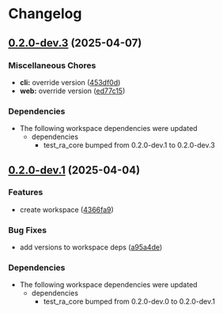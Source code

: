 # Changelog

## [0.2.0-dev.3](https://github.com/holochain/test-release-automation/compare/my-web-v0.2.0-dev.1...my-web-v0.2.0-dev.3) (2025-04-07)


### Miscellaneous Chores

* **cli:** override version ([453df0d](https://github.com/holochain/test-release-automation/commit/453df0db74047dad701a2f76011c190a637d3bb7))
* **web:** override version ([ed77c15](https://github.com/holochain/test-release-automation/commit/ed77c154d40cbb2b693ab399b1f997a1dbc53233))


### Dependencies

* The following workspace dependencies were updated
  * dependencies
    * test_ra_core bumped from 0.2.0-dev.1 to 0.2.0-dev.3

## [0.2.0-dev.1](https://github.com/holochain/test-release-automation/compare/my-web-v0.2.0-dev.0...my-web-v0.2.0-dev.1) (2025-04-04)


### Features

* create workspace ([4366fa9](https://github.com/holochain/test-release-automation/commit/4366fa9bce75da0ba42d765030075b8153f609c7))


### Bug Fixes

* add versions to workspace deps ([a95a4de](https://github.com/holochain/test-release-automation/commit/a95a4dea1c7fcedf6f2e292f0b4cf1405fddc30e))


### Dependencies

* The following workspace dependencies were updated
  * dependencies
    * test_ra_core bumped from 0.2.0-dev.0 to 0.2.0-dev.1
